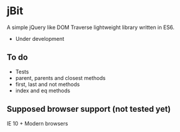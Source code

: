 # jBit

A simple jQuery like DOM Traverse lightweight library written in ES6.

- Under development

## To do

- Tests
- parent, parents and closest methods
- first, last and not methods
- index and eq methods


## Supposed browser support (not tested yet)
IE 10 + 
Modern browsers

